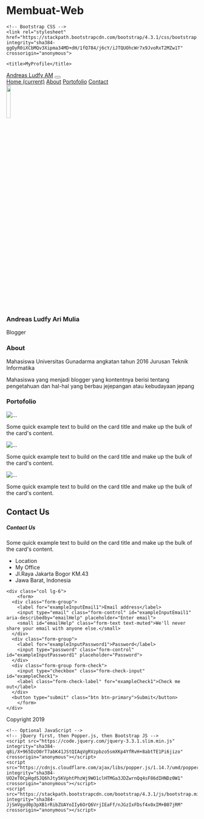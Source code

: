 # Membuat-Web

<!doctype html>
<html lang="en">
  <head>
    <!-- Required meta tags -->
    <meta charset="utf-8">
    <meta name="viewport" content="width=device-width, initial-scale=1, shrink-to-fit=no">

    <!-- Bootstrap CSS -->
    <link rel="stylesheet" href="https://stackpath.bootstrapcdn.com/bootstrap/4.3.1/css/bootstrap.min.css" integrity="sha384-ggOyR0iXCbMQv3Xipma34MD+dH/1fQ784/j6cY/iJTQUOhcWr7x9JvoRxT2MZw1T" crossorigin="anonymous">

    <title>MyProfile</title>
  </head>
  <body class="mt-5">
<!-- Navbar -->
    <nav class="navbar fixed-top navbar-expand-lg navbar-dark bg-danger">
      <div class="container">
  <a class="navbar-brand" href="#">Andreas Ludfy AM</a>
  <button class="navbar-toggler" type="button" data-toggle="collapse" data-target="#navbarNavAltMarkup" aria-controls="navbarNavAltMarkup" aria-expanded="false" aria-label="Toggle navigation">
    <span class="navbar-toggler-icon"></span>
  </button>
  <div class="collapse navbar-collapse" id="navbarNavAltMarkup">
    <div class="navbar-nav">
      <a class="nav-item nav-link active" href="#">Home <span class="sr-only">(current)</span></a>
      <a class="nav-item nav-link" href="#">About</a>
      <a class="nav-item nav-link" href="#">Portofolio</a>
      <a class="nav-item nav-link disabled" href="#" tabindex="-1" aria-disabled="true">Contact</a>
    </div>
  </div>
  </div>
</nav>
<!-- Akhir Navbar -->

<!-- Jumbotron -->
<div class="jumbotron jumbotron-fluid">
  <div class="container text-center">
    <img src="img/profile.jpg" width="15%" class="rounded-circle img-thumbnail">
    <h3 class="display-4">Andreas Ludfy Ari Mulia</h3>
    <p class="lead">Blogger</p>
  </div>
</div>
<!-- Akhir Jumbotron -->

<!-- about -->
<section id="about" class="about">
<div class="container">
  <div class="row mb-3">
    <div class="col text-center">
      <h3>About</h3>
    </div>
  </div>
<!-- Akhir About -->
<!-- daleman About -->
  <div class="row justify-content-center">
    <div class="col-md-4 texr-justify">
      <p>Mahasiswa Universitas Gunadarma angkatan tahun 2016 Jurusan Teknik Informatika</p>  
    </div>
      <div class="col-md-4 texr-justify">
        <p>Mahasiswa yang menjadi blogger yang kontentnya berisi tentang pengetahuan dan hal-hal yang berbau jejepangan atau kebudayaan jepang</p>
      </div>
  </div>
<!-- Akhir daleman about -->
</div>
</section>
<!-- Portofolio -->
<section id="portofolio" class="portofolio bg-light pb-5">
<div class="container">
  <div class="row mb-3 mt-5 pt-4">
    <div class="col text-center">
      <h3> Portofolio </h3>
    </div>
  </div>
<!-- Akhir Portofolio -->
<!-- Isi Portofolio -->
<div class="row mb-4">
  <div class="col-md">
    <div class="card">
      <img src="img/1.png" class="card-img-top" alt="...">
      <div class="card-body">
        <p class="card-text">Some quick example text to build on the card title and make up the bulk of the card's content.</p>
      </div>
    </div>
  </div>
  <div class="col-md">
    <div class="card">
      <img src="img/2.jpg" class="card-img-top" alt="...">
      <div class="card-body">
        <p class="card-text">Some quick example text to build on the card title and make up the bulk of the card's content.</p>
      </div>
    </div>
  </div>
  <div class="col-md">
    <div class="card">
      <img src="img/3.png" class="card-img-top" alt="...">
      <div class="card-body">
        <p class="card-text">Some quick example text to build on the card title and make up the bulk of the card's content.</p>
      </div>
    </div>
  </div>
<!-- Akhir isi Portofolio -->
</div>
</div>
<!-- Akhir Portofolio -->
</section>

<section id="Contact" class="Contact mb-4">
  <div class="container">
    <div class="row pt-4 mb-4">
      <div class="col text-center ">
        <h2>Contact Us</h2>
      </div>
    </div>
    <div class="row">
      <div class="col lg-4">
        <div class="card text-white bg-primary mb-3 text-center">
            <div class="card-body">
            <h5 class="card-title">Contact Us</h5>
            <p class="card-text">Some quick example text to build on the card title and make up the bulk of the card's content.</p>
  </div>
</div>
<ul class="list-group">
      <li class="list-group-item">Location</li>
      <li class="list-group-item">My Office</li>
      <li class="list-group-item">Jl.Raya Jakarta Bogor KM.43</li>
      <li class="list-group-item">Jawa Barat, Indonesia</li>
      </ul>
    </div>

    <div class="col lg-6">
        <form>
      <div class="form-group">
        <label for="exampleInputEmail1">Email address</label>
        <input type="email" class="form-control" id="exampleInputEmail1" aria-describedby="emailHelp" placeholder="Enter email">
        <small id="emailHelp" class="form-text text-muted">We'll never share your email with anyone else.</small>
      </div>
      <div class="form-group">
        <label for="exampleInputPassword1">Password</label>
        <input type="password" class="form-control" id="exampleInputPassword1" placeholder="Password">
      </div>
      <div class="form-group form-check">
        <input type="checkbox" class="form-check-input" id="exampleCheck1">
        <label class="form-check-label" for="exampleCheck1">Check me out</label>
      </div>
      <button type="submit" class="btn btn-primary">Submit</button>
        </form>
    </div>
  
  </div>
</section>

<footer class="bg-danger text-white">
  <div class="container">
    <div class="row pt-3">
      <div class="col text-center">
        <p>Copyright 2019</p>
      </div>
    </div>
  </div>
  
</footer>

    <!-- Optional JavaScript -->
    <!-- jQuery first, then Popper.js, then Bootstrap JS -->
    <script src="https://code.jquery.com/jquery-3.3.1.slim.min.js" integrity="sha384-q8i/X+965DzO0rT7abK41JStQIAqVgRVzpbzo5smXKp4YfRvH+8abtTE1Pi6jizo" crossorigin="anonymous"></script>
    <script src="https://cdnjs.cloudflare.com/ajax/libs/popper.js/1.14.7/umd/popper.min.js" integrity="sha384-UO2eT0CpHqdSJQ6hJty5KVphtPhzWj9WO1clHTMGa3JDZwrnQq4sF86dIHNDz0W1" crossorigin="anonymous"></script>
    <script src="https://stackpath.bootstrapcdn.com/bootstrap/4.3.1/js/bootstrap.min.js" integrity="sha384-JjSmVgyd0p3pXB1rRibZUAYoIIy6OrQ6VrjIEaFf/nJGzIxFDsf4x0xIM+B07jRM" crossorigin="anonymous"></script>
  </body>
</html>
